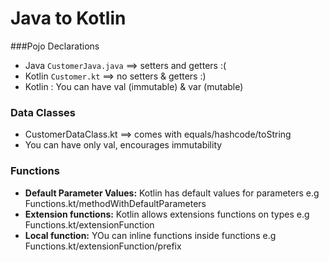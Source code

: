 # Java to Kotlin

###Pojo Declarations
- Java `CustomerJava.java` ==> setters and getters :(
- Kotlin `Customer.kt` ==> no setters & getters :)
- Kotlin : You can have val (immutable) & var (mutable) 

### Data Classes
- CustomerDataClass.kt ==> comes with equals/hashcode/toString
- You can have only val, encourages immutability

### Functions
- **Default Parameter Values:** Kotlin has default values for parameters e.g Functions.kt/methodWithDefaultParameters
- **Extension functions:** Kotlin allows extensions functions on types e.g Functions.kt/extensionFunction
- **Local function:** YOu can inline functions inside functions e.g Functions.kt/extensionFunction/prefix
